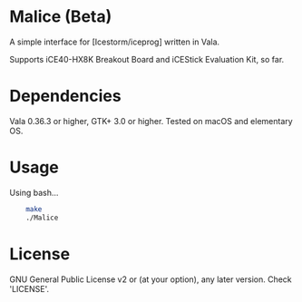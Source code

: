# Malice (Beta)
A simple interface for [Icestorm/iceprog] written in Vala.

Supports iCE40-HX8K Breakout Board and iCEStick Evaluation Kit, so far.

# Dependencies
Vala 0.36.3 or higher, GTK+ 3.0 or higher. Tested on macOS and elementary OS.

# Usage
Using bash...

```bash
    make
    ./Malice
```

# License
GNU General Public License v2 or (at your option), any later version. Check 'LICENSE'.